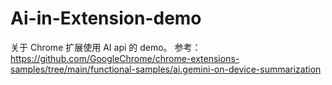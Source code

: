# Ai-in-Extension-demo
关于 Chrome 扩展使用 AI api 的 demo。
参考：https://github.com/GoogleChrome/chrome-extensions-samples/tree/main/functional-samples/ai.gemini-on-device-summarization
